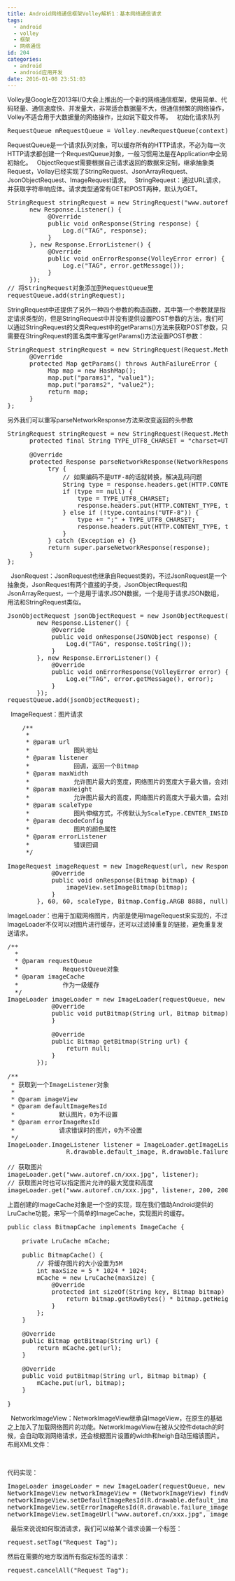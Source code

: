 ```yaml
---
title: Android网络通信框架Volley解析1：基本网络通信请求
tags:
  - android
  - volley
  - 框架
  - 网络通信
id: 204
categories:
  - android
  - android应用开发
date: 2016-01-08 23:51:03
---
```


Volley是Google在2013年I/O大会上推出的一个新的网络通信框架，使用简单、代码轻量、通信速度快、并发量大，非常适合数据量不大，但通信频繁的网络操作，Volley不适合用于大数据量的网络操作，比如说下载文件等。
&nbsp;
初始化请求队列
<pre>RequestQueue mRequestQueue = Volley.newRequestQueue(context);
</pre>
RequestQueue是一个请求队列对象，可以缓存所有的HTTP请求，不必为每一次HTTP请求都创建一个RequestQueue对象，一般习惯用法是在Application中全局初始化。
&nbsp;
ObjectRequest需要根据自己请求返回的数据来定制，继承抽象类Request，Vollay已经实现了StringRequest、JsonArrayRequest、JsonObjectRequest、ImageRequest请求。
&nbsp;
StringRequest：通过URL请求，并获取字符串响应体。请求类型通常有GET和POST两种，默认为GET。
<pre>
StringRequest stringRequest = new StringRequest("www.autoref.cn",
      new Response.Listener<String>() {
           @Override
           public void onResponse(String response) {
               Log.d("TAG", response);
           }
      }, new Response.ErrorListener() {
           @Override
           public void onErrorResponse(VolleyError error) {
               Log.e("TAG", error.getMessage());
           }
      });
// 将StringRequest对象添加到RequestQueue里
requestQueue.add(stringRequest);
</pre>
StringRequest中还提供了另外一种四个参数的构造函数，其中第一个参数就是指定请求类型的，但是StringRequest中并没有提供设置POST参数的方法，我们可以通过StringRequest的父类Request中的getParams()方法来获取POST参数，只需要在StringRequest的匿名类中重写getParams()方法设置POST参数：
<pre>
StringRequest stringRequest = new StringRequest(Request.Method.POST, url, listener, errorListener) {
      @Override
      protected Map<String, String> getParams() throws AuthFailureError {
           Map<String, String> map = new HashMap<String, String>();
           map.put("params1", "value1");
           map.put("params2", "value2");
           return map;
      }
};
</pre>
另外我们可以重写parseNetworkResponse方法来改变返回的头参数
<pre>
StringRequest stringRequest = new StringRequest(Request.Method.GET, url, listener, errorListener) {
      protected final String TYPE_UTF8_CHARSET = "charset=UTF-8";

      @Override
      protected Response<String> parseNetworkResponse(NetworkResponse response) {
           try {
               // 如果编码不是UTF-8的话就转换，解决乱码问题
               String type = response.headers.get(HTTP.CONTENT_TYPE);
               if (type == null) {
                   type = TYPE_UTF8_CHARSET;
                   response.headers.put(HTTP.CONTENT_TYPE, type);
               } else if (!type.contains("UTF-8")) {
                   type += ";" + TYPE_UTF8_CHARSET;
                   response.headers.put(HTTP.CONTENT_TYPE, type);
               }
           } catch (Exception e) {}
           return super.parseNetworkResponse(response);
      }
};
</pre>
&nbsp;
JsonRequest：JsonRequest也继承自Request类的，不过JsonRequest是一个抽象类，JsonRequest有两个直接的子类，JsonObjectRequest和JsonArrayRequest，一个是用于请求JSON数据，一个是用于请求JSON数组，用法和StringRequest类似。
<pre>
JsonObjectRequest jsonObjectRequest = new JsonObjectRequest("www.autoref.cn", null,  
        new Response.Listener<JSONObject>() {  
            @Override  
            public void onResponse(JSONObject response) {  
                Log.d("TAG", response.toString());  
            }  
        }, new Response.ErrorListener() {  
            @Override  
            public void onErrorResponse(VolleyError error) {  
                Log.e("TAG", error.getMessage(), error);  
            }  
        }); 
requestQueue.add(jsonObjectRequest);  
</pre>
&nbsp;
ImageRequest：图片请求
<pre>
    /**
     *
     * @param url
     *            图片地址
     * @param listener
     *            回调，返回一个Bitmap
     * @param maxWidth
     *            允许图片最大的宽度，网络图片的宽度大于最大值，会对图片进行压缩，0表示不压缩
     * @param maxHeight
     *            允许图片最大的高度，网络图片的高度大于最大值，会对图片进行压缩，0表示不压缩
     * @param scaleType
     *            图片伸缩方式，不传默认为ScaleType.CENTER_INSIDE
     * @param decodeConfig
     *            图片的颜色属性
     * @param errorListener
     *            错误回调
     */

ImageRequest imageRequest = new ImageRequest(url, new Response.Listener<Bitmap>() {
            @Override
            public void onResponse(Bitmap bitmap) {
                imageView.setImageBitmap(bitmap);
            }
        }, 60, 60, scaleType, Bitmap.Config.ARGB_8888, null);
</pre>
ImageLoader：也用于加载网络图片，内部是使用ImageRequest来实现的，不过ImageLoader不仅可以对图片进行缓存，还可以过滤掉重复的链接，避免重复发送请求。
<pre>
/**
  *
  * @param requestQueue
  *            RequestQueue对象
  * @param imageCache
  *            作为一级缓存
  */
ImageLoader imageLoader = new ImageLoader(requestQueue, new ImageLoader.ImageCache() {
            @Override
            public void putBitmap(String url, Bitmap bitmap) {
            }

            @Override
            public Bitmap getBitmap(String url) {
                return null;
            }
        });

/**
 * 获取到一个ImageListener对象
 *
 * @param imageView
 * @param defaultImageResId
 *            默认图片，0为不设置
 * @param errorImageResId
 *            请求错误时的图片，0为不设置
 */
ImageLoader.ImageListener listener = ImageLoader.getImageListener(imageView,
                R.drawable.default_image, R.drawable.failure_image);

// 获取图片
imageLoader.get("www.autoref.cn/xxx.jpg", listener);
// 获取图片时也可以指定图片允许的最大宽度和高度
imageLoader.get("www.autoref.cn/xxx.jpg", listener, 200, 200);
</pre>
上面创建的ImageCache对象是一个空的实现，现在我们借助Android提供的LruCache功能，来写一个简单的ImageCache，实现图片的缓存。
<pre>
public class BitmapCache implements ImageCache {  

    private LruCache<String, Bitmap> mCache;  

    public BitmapCache() {  
        // 将缓存图片的大小设置为5M
        int maxSize = 5 * 1024 * 1024;  
        mCache = new LruCache<String, Bitmap>(maxSize) {  
            @Override  
            protected int sizeOf(String key, Bitmap bitmap) {  
                return bitmap.getRowBytes() * bitmap.getHeight();  
            }  
        };  
    }  

    @Override  
    public Bitmap getBitmap(String url) {  
        return mCache.get(url);  
    }  

    @Override  
    public void putBitmap(String url, Bitmap bitmap) {  
        mCache.put(url, bitmap);  
    }  

}  
</pre>
&nbsp;
NetworkImageView：NetworkImageView继承自ImageView，在原生的基础之上加入了加载网络图片的功能。NetworkImageView在被从父控件detach的时候，会自动取消网络请求，还会根据图片设置的width和heigh自动压缩该图片。
布局XML文件：
<pre>
<com.android.volley.toolbox.NetworkImageView  
    android:id="@+id/network_image_view"  
    android:layout_width="100dp"  
    android:layout_height="100dp" />  
</pre>
代码实现：
<pre>
ImageLoader imageLoader = new ImageLoader(requestQueue, new BitmapCache());
NetworkImageView networkImageView = (NetworkImageView) findViewById(R.id.network_image_view); 
networkImageView.setDefaultImageResId(R.drawable.default_image);  
networkImageView.setErrorImageResId(R.drawable.failure_image);  
networkImageView.setImageUrl("www.autoref.cn/xxx.jpg", imageLoader);  
</pre>
&nbsp;
最后来说说如何取消请求，我们可以给某个请求设置一个标签：
<pre>
request.setTag("Request_Tag");
</pre>
然后在需要的地方取消所有指定标签的请求：
<pre>
request.cancelAll("Request_Tag"); 
</pre>
